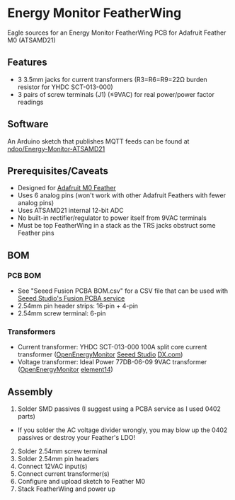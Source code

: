 # Energy Monitor FeatherWing

Eagle sources for an Energy Monitor FeatherWing PCB for Adafruit Feather M0 (ATSAMD21)

## Features

* 3 3.5mm jacks for current transformers (R3=R6=R9=22Ω burden resistor for YHDC SCT-013-000)
* 3 pairs of screw terminals (J1) (≤9VAC) for real power/power factor readings

## Software

An Arduino sketch that publishes MQTT feeds can be found at [ndoo/Energy-Monitor-ATSAMD21](https://github.com/ndoo/Energy-Monitor-ATSAMD21)

## Prerequisites/Caveats

* Designed for [Adafruit M0 Feather](https://www.adafruit.com/product/3010)
* Uses 6 analog pins (won't work with other Adafruit Feathers with fewer analog pins)
* Uses ATSAMD21 internal 12-bit ADC
* No built-in rectifier/regulator to power itself from 9VAC terminals
* Must be top FeatherWing in a stack as the TRS jacks obstruct some Feather pins

## BOM

### PCB BOM

* See "Seeed Fusion PCBA BOM.csv" for a CSV file that can be used with [Seeed Studio's Fusion PCBA service](https://www.seeedstudio.com/fusion_pcb.html)
* 2.54mm pin header strips: 16-pin + 4-pin
* 2.54mm screw terminal: 6-pin

### Transformers

* Current transformer:  YHDC SCT-013-000 100A split core current transformer ([OpenEnergyMonitor](http://shop.openenergymonitor.com/100a-max-clip-on-current-sensor-ct/) [Seeed Studio](https://www.seeedstudio.com/Noninvasive-AC-Current-Sensor-100A-max-p-547.html) [DX.com](http://www.dx.com/p/sct013-0-100a-non-invasive-ac-current-sensor-split-core-current-transformer-blue-359292))
* Voltage transformer:  Ideal Power 77DB-06-09 9VAC transformer ([OpenEnergyMonitor](https://shop.openenergymonitor.com/ac-ac-power-supply-adapter-ac-voltage-sensor-uk-plug/) [element14](http://sg.element14.com/ideal-power/77db-06-09/power-supply-ac-ac-10w-9v-0-67a/dp/2368014))

## Assembly

1. Solder SMD passives (I suggest using a PCBA service as I used 0402 parts)
 * If you solder the AC voltage divider wrongly, you may blow up the 0402 passives or destroy your Feather's LDO!
2. Solder 2.54mm screw terminal
3. Solder 2.54mm pin headers
4. Connect 12VAC input(s)
5. Connect current transformer(s)
6. Configure and upload sketch to Feather M0
7. Stack FeatherWing and power up
